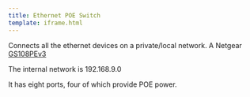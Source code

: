 ```yaml
---
title: Ethernet POE Switch
template: iframe.html
---
```

Connects all the ethernet devices on a private/local network.
A Netgear [GS108PEv3](https://www.amazon.com/gp/product/B00M1C03U2)

The internal network is 192.168.9.0

It has eight ports, four of which provide POE power.